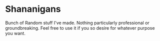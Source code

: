 # Shananigans
 Bunch of Random stuff I've made. Nothing particularly professional or groundbreaking. Feel free to use it if you so desire for whatever purpose you want.
